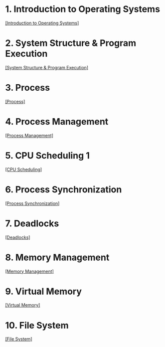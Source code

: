 # 1. Introduction to Operating Systems

[[Introduction to Operating Systems]](https://github.com/mildsalmon/Study/blob/master/Operating%20Systems/Introduction%20to%20Operating%20Systems.md)

# 2. System Structure & Program Execution

[[System Structure & Program Execution]](https://github.com/mildsalmon/Study/blob/master/Operating%20Systems/System%20Structure%20%26%20Program%20Execution.md)

# 3. Process

[[Process]](https://github.com/mildsalmon/Study/blob/master/Operating%20Systems/Process.md)

# 4. Process Management

[[Process Management]](https://github.com/mildsalmon/Study/blob/master/Operating%20Systems/Process%20Management.md)

# 5. CPU Scheduling 1

[[CPU Scheduling]](https://github.com/mildsalmon/Study/blob/master/Operating%20Systems/CPU%20Scheduling.md)

# 6. Process Synchronization

[[Process Synchronization]](https://github.com/mildsalmon/Study/blob/master/Operating%20Systems/Process%20Synchronization.md)

# 7. Deadlocks

[[Deadlocks]](https://github.com/mildsalmon/Study/blob/OS/Operating%20Systems/Deadlocks.md)

# 8. Memory Management

[[Memory Management]](https://github.com/mildsalmon/Study/blob/OS/Operating%20Systems/Memory%20Management.md)

# 9. Virtual Memory

[[Virtual Memory]](https://github.com/mildsalmon/Study/blob/OS/Operating%20Systems/Virtual%20Memory.md)

# 10. File System

[[File System]](https://github.com/mildsalmon/Study/blob/OS/Operating%20Systems/File%20System.md)